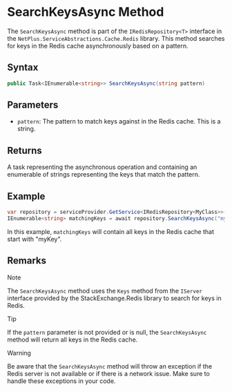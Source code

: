 # SearchKeysAsync Method

The `SearchKeysAsync` method is part of the `IRedisRepository<T>` interface in the `NetPlus.ServiceAbstractions.Cache.Redis` library. This method searches for keys in the Redis cache asynchronously based on a pattern.

## Syntax

```csharp
public Task<IEnumerable<string>> SearchKeysAsync(string pattern)
```

## Parameters

- `pattern`: The pattern to match keys against in the Redis cache. This is a string.

## Returns

A task representing the asynchronous operation and containing an enumerable of strings representing the keys that match the pattern.

## Example

```csharp
var repository = serviceProvider.GetService<IRedisRepository<MyClass>>();
IEnumerable<string> matchingKeys = await repository.SearchKeysAsync("myKey*");
```

In this example, `matchingKeys` will contain all keys in the Redis cache that start with "myKey".

## Remarks

> [!NOTE]
> The `SearchKeysAsync` method uses the `Keys` method from the `IServer` interface provided by the StackExchange.Redis library to search for keys in Redis.

> [!TIP]
> If the `pattern` parameter is not provided or is null, the `SearchKeysAsync` method will return all keys in the Redis cache.

> [!WARNING]
> Be aware that the `SearchKeysAsync` method will throw an exception if the Redis server is not available or if there is a network issue. Make sure to handle these exceptions in your code.
